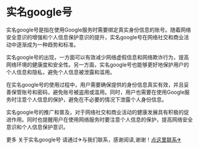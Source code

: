 # 实名google号

实名google号是指在使用Google服务时需要绑定真实身份信息的账号。随着网络安全意识的增强和个人信息保护意识的提升，实名google号在网络社交和商业活动中逐渐成为一种趋势和标准。

实名google号的出现，一方面可以有效减少网络虚假信息和网络欺诈行为，提高网络环境的健康度和安全性。另一方面，实名google号也能够更好地保护用户的个人信息和隐私，避免个人信息被泄露和滥用。

在实名google号的使用过程中，用户需要确保提供的身份信息真实有效，并且妥善保管账号和密码，避免账号被盗用或滥用。同时，用户也需要在使用Google服务时注意个人信息的保护，避免在不必要的情况下泄露个人身份信息。

实名google号的推广和普及，对于网络社交和商业活动的健康发展具有积极的促进作用。同时也提醒用户在使用网络服务时要注意个人信息的保护，提高网络安全意识和个人信息保护意识。

更多 关于实名google号 请通过✈与我们联系，感谢阅读,谢谢！[点这里联系✈](https://a.k02.cc)